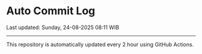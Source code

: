 # Auto Commit Log

Last updated: Sunday, 24-08-2025 08:11 WIB

---

This repository is automatically updated every 2 hour using GitHub Actions.
